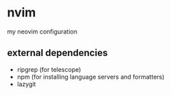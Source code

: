 # nvim

my neovim configuration

## external dependencies

- ripgrep (for telescope)
- npm (for installing language servers and formatters)
- lazygit
